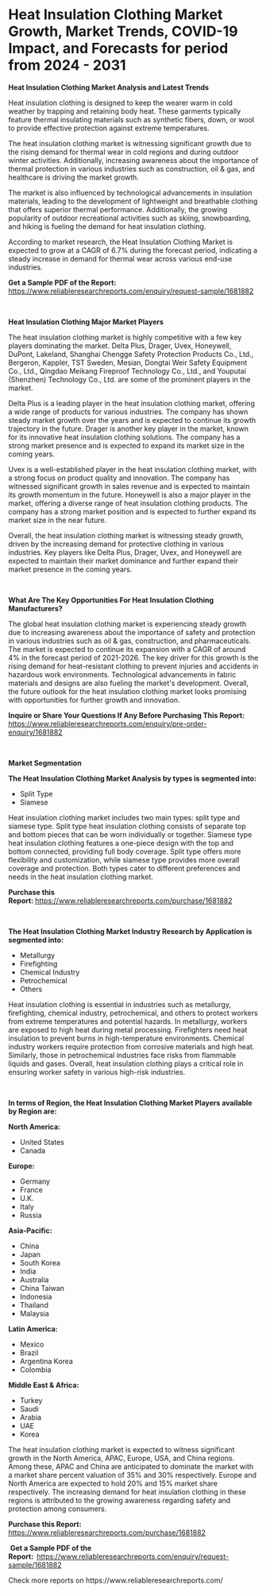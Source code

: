 <p><h1>Heat Insulation Clothing Market Growth, Market Trends, COVID-19 Impact, and Forecasts for period from 2024 - 2031</h1></p><p><strong>Heat Insulation Clothing Market Analysis and Latest Trends</strong></p>
<p><p>Heat insulation clothing is designed to keep the wearer warm in cold weather by trapping and retaining body heat. These garments typically feature thermal insulating materials such as synthetic fibers, down, or wool to provide effective protection against extreme temperatures.</p><p>The heat insulation clothing market is witnessing significant growth due to the rising demand for thermal wear in cold regions and during outdoor winter activities. Additionally, increasing awareness about the importance of thermal protection in various industries such as construction, oil & gas, and healthcare is driving the market growth.</p><p>The market is also influenced by technological advancements in insulation materials, leading to the development of lightweight and breathable clothing that offers superior thermal performance. Additionally, the growing popularity of outdoor recreational activities such as skiing, snowboarding, and hiking is fueling the demand for heat insulation clothing.</p><p>According to market research, the Heat Insulation Clothing Market is expected to grow at a CAGR of 6.7% during the forecast period, indicating a steady increase in demand for thermal wear across various end-use industries.</p></p>
<p><strong>Get a Sample PDF of the Report:&nbsp;</strong> <a href="https://www.reliableresearchreports.com/enquiry/request-sample/1681882">https://www.reliableresearchreports.com/enquiry/request-sample/1681882</a></p>
<p>&nbsp;</p>
<p><strong>Heat Insulation Clothing Major Market Players</strong></p>
<p><p>The heat insulation clothing market is highly competitive with a few key players dominating the market. Delta Plus, Drager, Uvex, Honeywell, DuPont, Lakeland, Shanghai Chengge Safety Protection Products Co., Ltd., Bergeron, Kappler, TST Sweden, Mesian, Dongtai Weir Safety Equipment Co., Ltd., Qingdao Meikang Fireproof Technology Co., Ltd., and Youputai (Shenzhen) Technology Co., Ltd. are some of the prominent players in the market.</p><p>Delta Plus is a leading player in the heat insulation clothing market, offering a wide range of products for various industries. The company has shown steady market growth over the years and is expected to continue its growth trajectory in the future. Drager is another key player in the market, known for its innovative heat insulation clothing solutions. The company has a strong market presence and is expected to expand its market size in the coming years.</p><p>Uvex is a well-established player in the heat insulation clothing market, with a strong focus on product quality and innovation. The company has witnessed significant growth in sales revenue and is expected to maintain its growth momentum in the future. Honeywell is also a major player in the market, offering a diverse range of heat insulation clothing products. The company has a strong market position and is expected to further expand its market size in the near future.</p><p>Overall, the heat insulation clothing market is witnessing steady growth, driven by the increasing demand for protective clothing in various industries. Key players like Delta Plus, Drager, Uvex, and Honeywell are expected to maintain their market dominance and further expand their market presence in the coming years.</p></p>
<p>&nbsp;</p>
<p><strong>What Are The Key Opportunities For Heat Insulation Clothing Manufacturers?</strong></p>
<p><p>The global heat insulation clothing market is experiencing steady growth due to increasing awareness about the importance of safety and protection in various industries such as oil & gas, construction, and pharmaceuticals. The market is expected to continue its expansion with a CAGR of around 4% in the forecast period of 2021-2026. The key driver for this growth is the rising demand for heat-resistant clothing to prevent injuries and accidents in hazardous work environments. Technological advancements in fabric materials and designs are also fueling the market's development. Overall, the future outlook for the heat insulation clothing market looks promising with opportunities for further growth and innovation.</p></p>
<p><strong>Inquire or Share Your Questions If Any Before Purchasing This Report:</strong> <a href="https://www.reliableresearchreports.com/enquiry/pre-order-enquiry/1681882">https://www.reliableresearchreports.com/enquiry/pre-order-enquiry/1681882</a></p>
<p>&nbsp;</p>
<p><strong>Market Segmentation</strong></p>
<p><strong>The Heat Insulation Clothing Market Analysis by types is segmented into:</strong></p>
<p><ul><li>Split Type</li><li>Siamese</li></ul></p>
<p><p>Heat insulation clothing market includes two main types: split type and siamese type. Split type heat insulation clothing consists of separate top and bottom pieces that can be worn individually or together. Siamese type heat insulation clothing features a one-piece design with the top and bottom connected, providing full body coverage. Split type offers more flexibility and customization, while siamese type provides more overall coverage and protection. Both types cater to different preferences and needs in the heat insulation clothing market.</p></p>
<p><strong>Purchase this Report:&nbsp;</strong><a href="https://www.reliableresearchreports.com/purchase/1681882">https://www.reliableresearchreports.com/purchase/1681882</a></p>
<p>&nbsp;</p>
<p><strong>The Heat Insulation Clothing Market Industry Research by Application is segmented into:</strong></p>
<p><ul><li>Metallurgy</li><li>Firefighting</li><li>Chemical Industry</li><li>Petrochemical</li><li>Others</li></ul></p>
<p><p>Heat insulation clothing is essential in industries such as metallurgy, firefighting, chemical industry, petrochemical, and others to protect workers from extreme temperatures and potential hazards. In metallurgy, workers are exposed to high heat during metal processing. Firefighters need heat insulation to prevent burns in high-temperature environments. Chemical industry workers require protection from corrosive materials and high heat. Similarly, those in petrochemical industries face risks from flammable liquids and gases. Overall, heat insulation clothing plays a critical role in ensuring worker safety in various high-risk industries.</p></p>
<p>&nbsp;</p>
<p><strong>In terms of Region, the Heat Insulation Clothing Market Players available by Region are:</strong></p>
<p>
    <p> <strong> North America: </strong>
        <ul>
            <li>United States</li>
            <li>Canada</li>
        </ul>
        </p> 
    <p> <strong> Europe: </strong>
        <ul>
            <li>Germany</li>
            <li>France</li>
            <li>U.K.</li>
            <li>Italy</li>
            <li>Russia</li>
        </ul>
        </p> 
    <p> <strong> Asia-Pacific: </strong>
        <ul>
            <li>China</li>
            <li>Japan</li>
            <li>South Korea</li>
            <li>India</li>
            <li>Australia</li>
            <li>China Taiwan</li>
            <li>Indonesia</li>
            <li>Thailand</li>
            <li>Malaysia</li>
        </ul>
        </p> 
    <p> <strong> Latin America: </strong>
        <ul>
            <li>Mexico</li>
            <li>Brazil</li>
            <li>Argentina Korea</li>
            <li>Colombia</li>
        </ul>
        </p> 
    <p> <strong> Middle East & Africa: </strong>
        <ul>
            <li>Turkey</li>
            <li>Saudi</li>
            <li>Arabia</li>
            <li>UAE</li>
            <li>Korea</li>
        </ul>
    </p>
    </p>
<p><p>The heat insulation clothing market is expected to witness significant growth in the North America, APAC, Europe, USA, and China regions. Among these, APAC and China are anticipated to dominate the market with a market share percent valuation of 35% and 30% respectively. Europe and North America are expected to hold 20% and 15% market share respectively. The increasing demand for heat insulation clothing in these regions is attributed to the growing awareness regarding safety and protection among consumers.</p></p>
<p><strong>Purchase this Report: </strong><a href="https://www.reliableresearchreports.com/purchase/1681882">https://www.reliableresearchreports.com/purchase/1681882</a></p>
<p>&nbsp;<strong>Get a Sample PDF of the Report:&nbsp;&nbsp;</strong><a href="https://www.reliableresearchreports.com/enquiry/request-sample/1681882">https://www.reliableresearchreports.com/enquiry/request-sample/1681882</a></p>
<p><strong></strong></p>
<p>Check more reports on https://www.reliableresearchreports.com/</p>